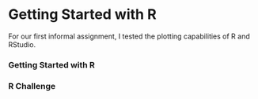 # Getting Started with R

For our first informal assignment, I tested the plotting capabilities of R and RStudio.

### Getting Started with R

### R Challenge
